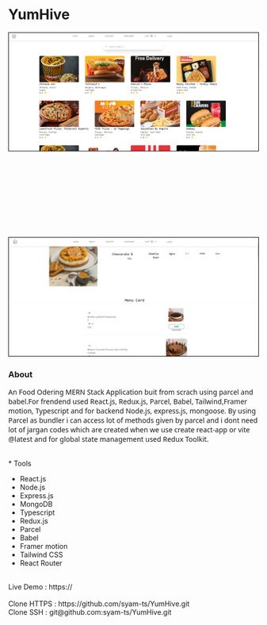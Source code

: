 
<div>
<h1> YumHive </h1>
<img style="border: 1px solid black" src="backend/src/style/img/preview1.png" />
</br>
</br>
</br>
</br>
</br>
</br>
</br>
</br>
</br>
</br>
</br>
<img style="border: 1px solid black" src="backend/src/style/img/preview2.png" />

<h3> About</h3>
<p style="font-family: sans";> 
  An Food Odering MERN Stack Application buit from scrach using parcel and babel.For frendend used React.js, Redux.js, Parcel, Babel, Tailwind,Framer motion, Typescript and for backend Node.js, express.js, mongoose. By using Parcel as bundler i can access lot of methods given by parcel and i dont need lot of jargan codes which are created when we use create react-app or vite @latest and for global state management used Redux Toolkit.
</p>

<br>* Tools </br>
* React.js</br>
* Node.js</br>
* Express.js</br>
* MongoDB</br>
* Typescript</br>
* Redux.js</br>
* Parcel </br>
* Babel </br>
* Framer motion</br>
* Tailwind CSS</br>
* React Router</p> 
 


</br>
<span>Live Demo : </span>
<span>https:// </span>
</br>
</br>
<span>Clone HTTPS : </span>
<span>https://github.com/syam-ts/YumHive.git</span>
</br>
<span>Clone SSH : </span>
<span>git@github.com:syam-ts/YumHive.git</span>

</div>